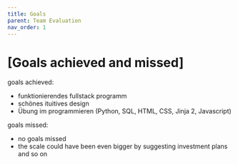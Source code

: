 ```yaml
---
title: Goals
parent: Team Evaluation
nav_order: 1
---
```



# [Goals achieved and missed]
goals achieved:
- funktionierendes fullstack programm
- schönes ituitives design
- Übung im programmieren (Python, SQL, HTML, CSS, Jinja 2, Javascript)
  


goals missed:
- no goals missed
- the scale could have been even bigger by suggesting investment plans and so on
